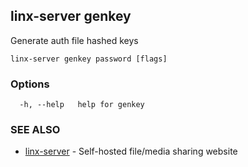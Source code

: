 ## linx-server genkey

Generate auth file hashed keys

```
linx-server genkey password [flags]
```

### Options

```
  -h, --help   help for genkey
```

### SEE ALSO

* [linx-server](linx-server.md)	 - Self-hosted file/media sharing website

